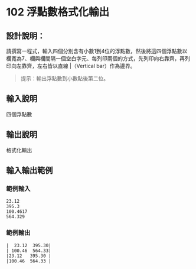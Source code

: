 # 102 浮點數格式化輸出

## 設計說明：

請撰寫一程式，輸入四個分別含有小數1到4位的浮點數，然後將這四個浮點數以欄寬為7、欄與欄間隔一個空白字元、每列印兩個的方式，先列印向右靠齊，再列印向左靠齊，左右皆以直線 |（Vertical bar）作為邊界。

> 提示：輸出浮點數到小數點後第二位。
>
## 輸入說明

四個浮點數

## 輸出說明

格式化輸出

## 輸入輸出範例

### 範例輸入

```
23.12
395.3
100.4617
564.329
```

### 範例輸出

```
|  23.12  395.30|
| 100.46  564.33|
|23.12   395.30 |
|100.46  564.33 |
```
